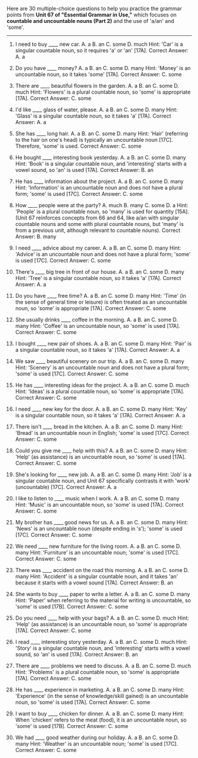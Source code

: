 Here are 30 multiple-choice questions to help you practice the grammar points from **Unit 67 of "Essential Grammar in Use,"** which focuses on **countable and uncountable nouns (Part 2)** and the use of 'a/an' and 'some'.

***

1.  I need to buy ____ new car.
    A. a B. an C. some D. much
    Hint: 'Car' is a singular countable noun, so it requires 'a' or 'an' [17A].
    Correct Answer: A. a

2.  Do you have ____ money?
    A. a B. an C. some D. many
    Hint: 'Money' is an uncountable noun, so it takes 'some' [17A].
    Correct Answer: C. some

3.  There are ____ beautiful flowers in the garden.
    A. a B. an C. some D. much
    Hint: 'Flowers' is a plural countable noun, so 'some' is appropriate [17A].
    Correct Answer: C. some

4.  I'd like ____ glass of water, please.
    A. a B. an C. some D. many
    Hint: 'Glass' is a singular countable noun, so it takes 'a' [17A].
    Correct Answer: A. a

5.  She has ____ long hair.
    A. a B. an C. some D. many
    Hint: 'Hair' (referring to the hair on one's head) is typically an uncountable noun [17C]. Therefore, 'some' is used.
    Correct Answer: C. some

6.  He bought ____ interesting book yesterday.
    A. a B. an C. some D. many
    Hint: 'Book' is a singular countable noun, and 'interesting' starts with a vowel sound, so 'an' is used [17A].
    Correct Answer: B. an

7.  He has ____ information about the project.
    A. a B. an C. some D. many
    Hint: 'Information' is an uncountable noun and does not have a plural form; 'some' is used [17C].
    Correct Answer: C. some

8.  How ____ people were at the party?
    A. much B. many C. some D. a
    Hint: 'People' is a plural countable noun, so 'many' is used for quantity [15A]. (Unit 67 reinforces concepts from 66 and 64, like a/an with singular countable nouns and some with plural countable nouns, but 'many' is from a previous unit, although relevant to countable nouns).
    Correct Answer: B. many

9.  I need ____ advice about my career.
    A. a B. an C. some D. many
    Hint: 'Advice' is an uncountable noun and does not have a plural form; 'some' is used [17C].
    Correct Answer: C. some

10. There's ____ big tree in front of our house.
    A. a B. an C. some D. many
    Hint: 'Tree' is a singular countable noun, so it takes 'a' [17A].
    Correct Answer: A. a

11. Do you have ____ free time?
    A. a B. an C. some D. many
    Hint: 'Time' (in the sense of general time or leisure) is often treated as an uncountable noun, so 'some' is appropriate [17A].
    Correct Answer: C. some

12. She usually drinks ____ coffee in the morning.
    A. a B. an C. some D. many
    Hint: 'Coffee' is an uncountable noun, so 'some' is used [17A].
    Correct Answer: C. some

13. I bought ____ new pair of shoes.
    A. a B. an C. some D. many
    Hint: 'Pair' is a singular countable noun, so it takes 'a' [17A].
    Correct Answer: A. a

14. We saw ____ beautiful scenery on our trip.
    A. a B. an C. some D. many
    Hint: 'Scenery' is an uncountable noun and does not have a plural form; 'some' is used [17C].
    Correct Answer: C. some

15. He has ____ interesting ideas for the project.
    A. a B. an C. some D. much
    Hint: 'Ideas' is a plural countable noun, so 'some' is appropriate [17A].
    Correct Answer: C. some

16. I need ____ new key for the door.
    A. a B. an C. some D. many
    Hint: 'Key' is a singular countable noun, so it takes 'a' [17A].
    Correct Answer: A. a

17. There isn't ____ bread in the kitchen.
    A. a B. an C. some D. many
    Hint: 'Bread' is an uncountable noun in English; 'some' is used [17C].
    Correct Answer: C. some

18. Could you give me ____ help with this?
    A. a B. an C. some D. many
    Hint: 'Help' (as assistance) is an uncountable noun, so 'some' is used [17A].
    Correct Answer: C. some

19. She's looking for ____ new job.
    A. a B. an C. some D. many
    Hint: 'Job' is a singular countable noun, and Unit 67 specifically contrasts it with 'work' (uncountable) [17C].
    Correct Answer: A. a

20. I like to listen to ____ music when I work.
    A. a B. an C. some D. many
    Hint: 'Music' is an uncountable noun, so 'some' is used [17A].
    Correct Answer: C. some

21. My brother has ____ good news for us.
    A. a B. an C. some D. many
    Hint: 'News' is an uncountable noun (despite ending in 's'); 'some' is used [17C].
    Correct Answer: C. some

22. We need ____ new furniture for the living room.
    A. a B. an C. some D. many
    Hint: 'Furniture' is an uncountable noun; 'some' is used [17C].
    Correct Answer: C. some

23. There was ____ accident on the road this morning.
    A. a B. an C. some D. many
    Hint: 'Accident' is a singular countable noun, and it takes 'an' because it starts with a vowel sound [17A].
    Correct Answer: B. an

24. She wants to buy ____ paper to write a letter.
    A. a B. an C. some D. many
    Hint: 'Paper' when referring to the material for writing is uncountable, so 'some' is used [17B].
    Correct Answer: C. some

25. Do you need ____ help with your bags?
    A. a B. an C. some D. much
    Hint: 'Help' (as assistance) is an uncountable noun, so 'some' is appropriate [17A].
    Correct Answer: C. some

26. I read ____ interesting story yesterday.
    A. a B. an C. some D. much
    Hint: 'Story' is a singular countable noun, and 'interesting' starts with a vowel sound, so 'an' is used [17A].
    Correct Answer: B. an

27. There are ____ problems we need to discuss.
    A. a B. an C. some D. much
    Hint: 'Problems' is a plural countable noun, so 'some' is appropriate [17A].
    Correct Answer: C. some

28. He has ____ experience in marketing.
    A. a B. an C. some D. many
    Hint: 'Experience' (in the sense of knowledge/skill gained) is an uncountable noun, so 'some' is used [17A].
    Correct Answer: C. some

29. I want to buy ____ chicken for dinner.
    A. a B. an C. some D. many
    Hint: When 'chicken' refers to the meat (food), it is an uncountable noun, so 'some' is used [17B].
    Correct Answer: C. some

30. We had ____ good weather during our holiday.
    A. a B. an C. some D. many
    Hint: 'Weather' is an uncountable noun; 'some' is used [17C].
    Correct Answer: C. some